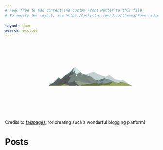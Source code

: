 ```yaml
---
# Feel free to add content and custom Front Matter to this file.
# To modify the layout, see https://jekyllrb.com/docs/themes/#overriding-theme-defaults

layout: home
search: exclude
---
```



![](images/mountain_grey_crop.JPG)

Credits to [fastpages](https://github.com/fastai/fastpage), for creating such a wonderful blogging platform!


# Posts
